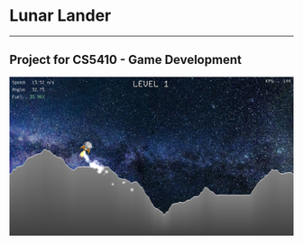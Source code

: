 # Lunar Lander
---

## Project for CS5410 - Game Development

![Gameplay Screenshot](gameplay.png)

